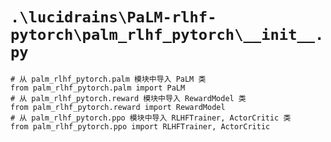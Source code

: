 # `.\lucidrains\PaLM-rlhf-pytorch\palm_rlhf_pytorch\__init__.py`

```
# 从 palm_rlhf_pytorch.palm 模块中导入 PaLM 类
from palm_rlhf_pytorch.palm import PaLM
# 从 palm_rlhf_pytorch.reward 模块中导入 RewardModel 类
from palm_rlhf_pytorch.reward import RewardModel
# 从 palm_rlhf_pytorch.ppo 模块中导入 RLHFTrainer, ActorCritic 类
from palm_rlhf_pytorch.ppo import RLHFTrainer, ActorCritic
```